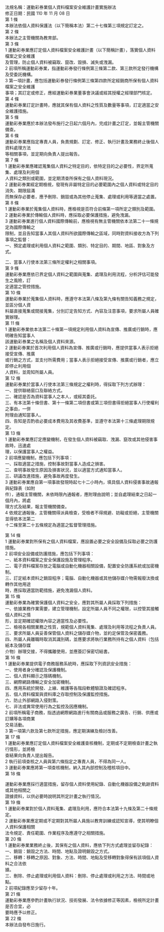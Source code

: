 法規名稱：運動彩券業個人資料檔案安全維護計畫實施辦法  
修正日期：民國 110 年 11 月 08 日  
第 1 條  
本辦法依個人資料保護法（以下簡稱本法）第二十七條第三項規定訂定之。  
第 2 條  
本辦法之主管機關為教育部。  
第 3 條  
1 運動彩券業應訂定個人資料檔案安全維護計畫（以下簡稱計畫），落實個人資料檔案之安全維護  
及管理，防止個人資料被竊取、竄改、毀損、滅失或洩漏。  
2 前項所稱運動彩券業，指運動彩券發行條例第三條第二款、第三款所定發行機構及受委託機構。  
3 第一項計畫，應包括運動彩券發行條例第三條第四款所定經銷商所保有個人資料檔案之安全維護  
事項；其訂定或修正，應經運動彩券業董事會決議或經其授權之經理部門核定。  
第 4 條  
運動彩券業訂定計畫時，應就其保有個人資料之性質及數量等事項，訂定適當之安全維護措施。  
第 5 條  
運動彩券業應於本辦法發布施行之日起六個月內，完成計畫之訂定，並報主管機關備查。  
第 6 條  
運動彩券業應指定專責人員，負責規劃、訂定、修正、執行計畫及業務終止後個人資料處理方法  
等相關事項，並定期向負責人提出報告。  
第 7 條  
1 運動彩券業應確認蒐集個人資料之特定目的，依特定目的之必要性，界定所蒐集、處理及利用個  
人資料之類別或範圍，並定期清查所保有之個人資料現況。  
2 運動彩券業經定期檢視，發現有非屬特定目的必要範圍內之個人資料或特定目的消失、期限屆滿  
而無保存必要者，應予刪除、銷毀或為其他停止蒐集、處理或利用等適當之處置。  
第 8 條  
1 運動彩券業於蒐集個人資料時，應檢視是否符合前條第一項所定之類別及範圍。  
2 運動彩券業於傳輸個人資料時，應採取必要保護措施，避免洩漏。  
3 運動彩券業進行個人資料國際傳輸前，應檢視有無主管機關依本法第二十一條規定為國際傳輸之  
限制，並且告知當事人其個人資料所欲國際傳輸之區域，同時對資料接收方為下列事項之監督：  
一、預定處理或利用個人資料之範圍、類別、特定目的、期間、地區、對象及方式。  


二、當事人行使本法第三條所定權利之相關事項。  
第 9 條  
運動彩券業應依已界定個人資料之範圍與蒐集、處理及利用流程，分析評估可能發生之風險，訂  
定適當之管控措施。  
第 10 條  
運動彩券業於蒐集個人資料時，應遵守本法第八條及第九條有關告知義務之規定，並區分個人資  
料屬直接蒐集或間接蒐集，分別訂定告知方式、內容及注意事項，要求所屬人員確實辦理。  
第 11 條  
1 運動彩券業依本法第二十條第一項規定利用個人資料為宣傳、推廣或行銷時，應明確告知當事人  
該運動彩券業之名稱及個人資料來源。  
2 運動彩券業於首次利用個人資料為宣傳、推廣或行銷時，應提供當事人表示拒絕接受宣傳、推廣  
或行銷之方式，並支付所需費用；當事人表示拒絕接受宣傳、推廣或行銷者，應立即停止利用個  
人資料，並周知所屬人員。  
第 12 條  
運動彩券業於當事人行使本法第三條規定之權利時，得採取下列方式辦理：  
一、提供聯絡窗口及聯絡方式。  
二、確認是否為資料當事人之本人，或經其委託。  
三、有本法第十條但書、第十一條第二項但書或第三項但書得拒絕當事人行使權利之事由，一併  
附理由通知當事人。  
四、告知是否酌收必要成本費用及其收費基準，並遵守本法第十三條處理期限規定。  
第 13 條  
1 運動彩券業應訂定應變機制，在發生個人資料被竊取、洩漏、竄改或其他侵害事故時，迅速處  
理，以保護當事人之權益。  
2 前項應變機制，應包括下列事項：  
一、採取適當之措施，控制事故對當事人造成之損害。  
二、查明事故發生原因及損害狀況，並以適當方式通知當事人。  
三、研議改進措施，避免事故再度發生。  
3 運動彩券業應自第一項事故發現時起七十二小時內，填具個人資料侵害事故通報與紀錄表（如附  
件），通報主管機關，未依時限內通報者，應附理由說明；並自處理結束之日起一個月內，將處  
理方式及結果，報主管機關備查。  
4 依規定通報後，主管機關得派員檢查，受檢者不得規避、妨礙或拒絕，主管機關並得依本法第二  
十二條至第二十五條規定為適當之監督管理措施。  


第 14 條  
1 運動彩券業對所保有之個人資料檔案，應設置必要之安全設備及採取必要之防護措施。  
2 前項安全設備或防護措施，應包括下列事項：  
一、紙本資料檔案之安全保護設施及管理程序。  
二、電子資料檔案存放之電腦或自動化機器相關設備，配置安全防護系統或加密機制。  
三、訂定紙本資料之銷毀程序；電腦、自動化機器或其他儲存媒介物需報廢汰換或轉作其他用途  
時，應採取適當防範措施，避免洩漏個人資料。  
第 15 條  
運動彩券業為確實保護個人資料之安全，應對其所屬人員採取下列措施：  
一、依據業務作業需要，建立管理機制，設定所屬人員不同之權限，以控管其接觸個人資料之情  
形，並定期確認權限內容之適當性及必要性。  
二、檢視各相關業務之性質，規範個人資料蒐集、處理及利用等流程之負責人員。  
三、要求所屬人員妥善保管個人資料之儲存媒介物，並約定保管及保密義務。  
四、所屬人員離職時取消其識別碼，並應要求將執行業務所持有之個人資料（包括紙本及儲存媒  
介物）辦理交接，不得攜離使用，並應簽訂保密切結書。  
第 16 條  
1 運動彩券業提供電子商務服務系統時，應採取下列資訊安全措施：  
一、使用者身分確認及保護機制。  
二、個人資料顯示之隱碼機制。  
三、網際網路傳輸之安全加密機制。  
四、應用系統於開發、上線、維護等各階段軟體驗證及確認程序。  
五、個人資料檔案與資料庫之存取控制及保護監控措施。  
六、防止外部網路入侵對策。  
七、非法或異常使用行為之監控及因應機制。  
2 前項所稱電子商務，指透過網際網路進行有關商品或服務之廣告、行銷、供應或訂購等各項商業  
交易活動。  
3 第一項第六款及第七款所定措施，應定期演練及檢討改善。  
第 17 條  
1 運動彩券業應訂定個人資料檔案安全維護查核機制，定期或不定期檢查計畫之執行情形，並將檢  
查結果向負責人提出報告。  
2 執行前項查核之人員與第六條指定之專責人員，不得為同一人。  
3 運動彩券業應將第一項查核機制，納入其內部控制及稽核項目中。  
第 18 條  


運動彩券業應採行適當措施，留存個人資料使用紀錄、自動化機器設備之軌跡資料或其他相關之  
證據資料，以供必要時說明其所定計畫之執行情況。  
第 19 條  
1 運動彩券業對於個人資料蒐集、處理及利用，應符合本法第十九條及第二十條規定。  
2 運動彩券業應定期或不定期對其所屬人員施以教育訓練或認知宣導，使其明瞭個人資料保護相關  
法令規定、責任範圍、作業程序及應遵守之相關措施。  
第 20 條  
1 運動彩券業業務終止後，其保有之個人資料，應依下列方式處理並留存紀錄：  
一、銷毀：銷毀之方法、時間、地點及證明銷毀之方式。  
二、移轉：移轉之原因、對象、方法、時間、地點及受移轉對象得保有該項個人資料之合法依  
據。  
三、刪除、停止處理或利用個人資料：刪除、停止處理或利用之方法、時間或地點。  
2 前項紀錄應至少留存十年。  
第 21 條  
運動彩券業應參酌計畫執行狀況、技術發展、法令依據修正等因素，檢視所定計畫是否合宜，必  
要時應予以修正。  
第 22 條  
本辦法自發布日施行。  


